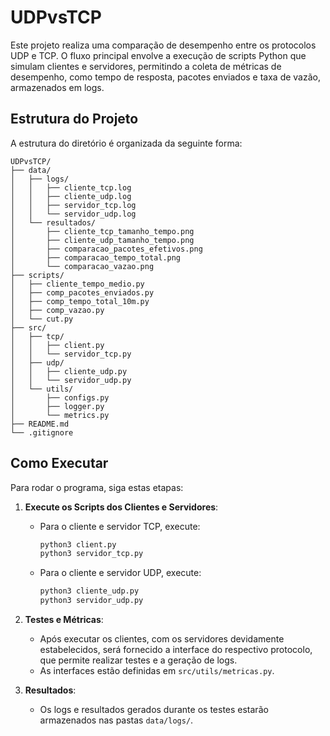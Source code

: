 # UDPvsTCP

Este projeto realiza uma comparação de desempenho entre os protocolos UDP e TCP. O fluxo principal envolve a execução de scripts Python que simulam clientes e servidores, permitindo a coleta de métricas de desempenho, como tempo de resposta, pacotes enviados e taxa de vazão, armazenados em logs.

## Estrutura do Projeto

A estrutura do diretório é organizada da seguinte forma:
```
UDPvsTCP/
├── data/
│   ├── logs/
│   │   ├── cliente_tcp.log
│   │   ├── cliente_udp.log
│   │   ├── servidor_tcp.log
│   │   └── servidor_udp.log
│   └── resultados/
│       ├── cliente_tcp_tamanho_tempo.png
│       ├── cliente_udp_tamanho_tempo.png
│       ├── comparacao_pacotes_efetivos.png
│       ├── comparacao_tempo_total.png
│       └── comparacao_vazao.png
├── scripts/
│   ├── cliente_tempo_medio.py
│   ├── comp_pacotes_enviados.py
│   ├── comp_tempo_total_10m.py
│   ├── comp_vazao.py
│   └── cut.py
├── src/
│   ├── tcp/
│   │   ├── client.py
│   │   └── servidor_tcp.py
│   ├── udp/
│   │   ├── cliente_udp.py
│   │   └── servidor_udp.py
│   └── utils/
│       ├── configs.py
│       ├── logger.py
│       └── metrics.py
├── README.md
└── .gitignore
```

## Como Executar

Para rodar o programa, siga estas etapas:

1. **Execute os Scripts dos Clientes e Servidores**:
   - Para o cliente e servidor TCP, execute:
     ```bash
     python3 client.py
     python3 servidor_tcp.py
     ```
   - Para o cliente e servidor UDP, execute:
     ```bash
     python3 cliente_udp.py
     python3 servidor_udp.py
     ```

2. **Testes e Métricas**:
   - Após executar os clientes, com os servidores devidamente estabelecidos, será fornecido a interface do respectivo protocolo, que permite realizar testes e a geração de logs.
   - As interfaces estão definidas em `src/utils/metricas.py`.

3. **Resultados**:
   - Os logs e resultados gerados durante os testes estarão armazenados nas pastas `data/logs/`.

